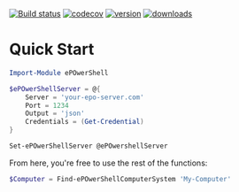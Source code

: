 [![Build status](https://ci.appveyor.com/api/projects/status/t3kx0sy41ouw7cry?svg=true)](https://ci.appveyor.com/project/VertigoRay/ePOwerShell)
[![codecov](https://codecov.io/gh/UNT-CAS/ePOwerShell/branch/master/graph/badge.svg)](https://codecov.io/gh/UNT-CAS/ePOwerShell)
[![version](https://img.shields.io/powershellgallery/v/ePOwerShell.svg)](https://www.powershellgallery.com/packages/ePOwerShell)
[![downloads](https://img.shields.io/powershellgallery/dt/ePOwerShell.svg?label=downloads)](https://www.powershellgallery.com/packages/ePOwerShell)

# Quick Start

```powershell
Import-Module ePOwerShell

$ePOwerShellServer = @{
    Server = 'your-epo-server.com'
    Port = 1234
    Output = 'json'
    Credentials = (Get-Credential)
}

Set-ePOwerShellServer @ePOwershellServer
```

From here, you're free to use the rest of the functions:

```powershell
$Computer = Find-ePOwerShellComputerSystem 'My-Computer'
```